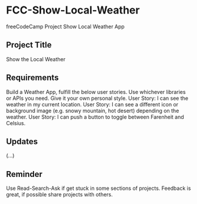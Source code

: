 # FCC-Show-Local-Weather
freeCodeCamp Project Show Local Weather App

## Project Title
Show the Local Weather

## Requirements
Build a Weather App, fulfill the below user stories. Use whichever libraries or APIs you need. Give it your own personal style.
User Story: I can see the weather in my current location.
User Story: I can see a different icon or background image (e.g. snowy mountain, hot desert) depending on the weather.
User Story: I can push a button to toggle between Farenheit and Celsius.

## Updates
(...)

## Reminder
Use Read-Search-Ask if get stuck in some sections of projects. Feedback is great, if possible share projects with others.


